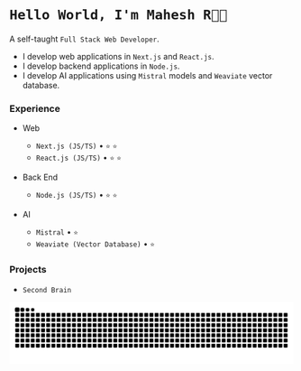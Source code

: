<!--
**kabir-asani/kabir-asani** is a ✨ _special_ ✨ repository because its `README.md` (this file) appears on your GitHub profile.
-->
# `Hello World, I'm Mahesh R👋🏽`

A self-taught `Full Stack Web Developer`. 
* I develop web applications in `Next.js` and `React.js`.
* I develop backend applications in `Node.js`.
* I develop AI applications using `Mistral` models and `Weaviate` vector database.

### Experience

- Web
  - `Next.js (JS/TS)` • `⭐️` `⭐️`
  - `React.js (JS/TS)` • `⭐️` `⭐️`
 
- Back End
  - `Node.js (JS/TS)` • `⭐️` `⭐️`

- AI
  - `Mistral` • `⭐️`
  - `Weaviate (Vector Database)` • `⭐️`
  

### Projects
- `Second Brain`

<p align="center">
  <picture>
    <source media="(prefers-color-scheme: dark)" srcset="https://raw.githubusercontent.com/Mahesh5726/Mahesh5726/output/github-snake-dark.svg" />
    <img alt="GitHub Contribution Snake" src="https://raw.githubusercontent.com/Mahesh5726/Mahesh5726/output/github-snake-dark.svg" />
  </picture>
</p>
